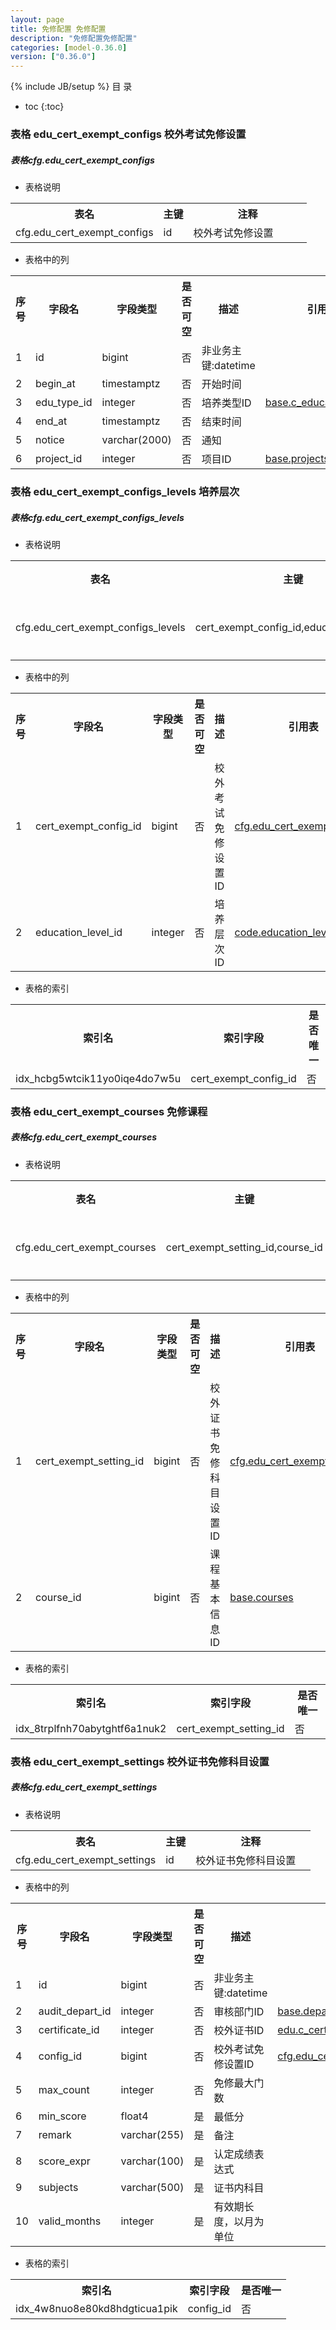 ```yaml
---
layout: page
title: 免修配置 免修配置
description: "免修配置免修配置"
categories: [model-0.36.0]
version: ["0.36.0"]
---
```

{% include JB/setup %}
 目  录

* toc
{:toc}



### 表格 edu_cert_exempt_configs 校外考试免修设置
<div class="card card-info">
  <div class="card-header"><h5 id="table_cfg.edu_cert_exempt_configs">表格cfg.edu_cert_exempt_configs</h5></div>
  <div class="card-body">
<ul>
  <li>表格说明</li>
</ul>

<table class="table table-bordered table-striped table-condensed ">
<tr><th class="info_header">表名</th><th class="info_header">主键</th><th class="info_header" style="width:40%">注释</th>  </tr>
<tr><td>cfg.edu_cert_exempt_configs</td><td>id</td><td>校外考试免修设置</td>  </tr>
</table>
<ul>
  <li>表格中的列</li>
</ul>
<table class="table table-bordered table-striped table-condensed">
<tr><th class="info_header text-center">序号</th><th class="info_header">字段名</th><th class="info_header">字段类型</th><th class="info_header text-center">是否可空</th><th class="info_header">描述</th><th class="info_header">引用表</th>  </tr>
<tr><td class="text-center">1</td><td>id</td><td>bigint</td><td class="text-center">否</td><td>非业务主键:datetime</td><td></td>  </tr>
<tr><td class="text-center">2</td><td>begin_at</td><td>timestamptz</td><td class="text-center">否</td><td>开始时间</td><td></td>  </tr>
<tr><td class="text-center">3</td><td>edu_type_id</td><td>integer</td><td class="text-center">否</td><td>培养类型ID</td><td>            <a href="/model/base/edu/misc.html#表格-c_education_types-培养类型">base.c_education_types</a>
</td>  </tr>
<tr><td class="text-center">4</td><td>end_at</td><td>timestamptz</td><td class="text-center">否</td><td>结束时间</td><td></td>  </tr>
<tr><td class="text-center">5</td><td>notice</td><td>varchar(2000)</td><td class="text-center">否</td><td>通知</td><td></td>  </tr>
<tr><td class="text-center">6</td><td>project_id</td><td>integer</td><td class="text-center">否</td><td>项目ID</td><td>            <a href="/model/base/common/misc.html#表格-projects-项目">base.projects</a>
</td>  </tr>
</table>


  </div>
</div>

### 表格 edu_cert_exempt_configs_levels 培养层次
<div class="card card-info">
  <div class="card-header"><h5 id="table_cfg.edu_cert_exempt_configs_levels">表格cfg.edu_cert_exempt_configs_levels</h5></div>
  <div class="card-body">
<ul>
  <li>表格说明</li>
</ul>

<table class="table table-bordered table-striped table-condensed ">
<tr><th class="info_header">表名</th><th class="info_header">主键</th><th class="info_header" style="width:40%">注释</th>  </tr>
<tr><td>cfg.edu_cert_exempt_configs_levels</td><td>cert_exempt_config_id,education_level_id</td><td>培养层次</td>  </tr>
</table>
<ul>
  <li>表格中的列</li>
</ul>
<table class="table table-bordered table-striped table-condensed">
<tr><th class="info_header text-center">序号</th><th class="info_header">字段名</th><th class="info_header">字段类型</th><th class="info_header text-center">是否可空</th><th class="info_header">描述</th><th class="info_header">引用表</th>  </tr>
<tr><td class="text-center">1</td><td>cert_exempt_config_id</td><td>bigint</td><td class="text-center">否</td><td>校外考试免修设置ID</td><td>            <a href="/model/cfg/exempt.config/all.html#表格-edu_cert_exempt_configs-校外考试免修设置">cfg.edu_cert_exempt_configs</a>
</td>  </tr>
<tr><td class="text-center">2</td><td>education_level_id</td><td>integer</td><td class="text-center">否</td><td>培养层次ID</td><td>            <a href="/model/code/edu/all.html#表格-education_levels-培养层次">code.education_levels</a>
</td>  </tr>
</table>


<ul>
  <li>表格的索引</li>
</ul>
<table class="table table-bordered table-striped table-condensed">
  <tr>
<th class="info_header">索引名</th><th class="info_header">索引字段</th><th class="info_header">是否唯一</th>  </tr>
<tr><td>idx_hcbg5wtcik11yo0iqe4do7w5u</td><td>cert_exempt_config_id</td><td>否</td>  </tr>
</table>
  </div>
</div>

### 表格 edu_cert_exempt_courses 免修课程
<div class="card card-info">
  <div class="card-header"><h5 id="table_cfg.edu_cert_exempt_courses">表格cfg.edu_cert_exempt_courses</h5></div>
  <div class="card-body">
<ul>
  <li>表格说明</li>
</ul>

<table class="table table-bordered table-striped table-condensed ">
<tr><th class="info_header">表名</th><th class="info_header">主键</th><th class="info_header" style="width:40%">注释</th>  </tr>
<tr><td>cfg.edu_cert_exempt_courses</td><td>cert_exempt_setting_id,course_id</td><td>免修课程</td>  </tr>
</table>
<ul>
  <li>表格中的列</li>
</ul>
<table class="table table-bordered table-striped table-condensed">
<tr><th class="info_header text-center">序号</th><th class="info_header">字段名</th><th class="info_header">字段类型</th><th class="info_header text-center">是否可空</th><th class="info_header">描述</th><th class="info_header">引用表</th>  </tr>
<tr><td class="text-center">1</td><td>cert_exempt_setting_id</td><td>bigint</td><td class="text-center">否</td><td>校外证书免修科目设置ID</td><td>            <a href="/model/cfg/exempt.config/all.html#表格-edu_cert_exempt_settings-校外证书免修科目设置">cfg.edu_cert_exempt_settings</a>
</td>  </tr>
<tr><td class="text-center">2</td><td>course_id</td><td>bigint</td><td class="text-center">否</td><td>课程基本信息ID</td><td>            <a href="/model/base/edu/core.html#表格-courses-课程基本信息">base.courses</a>
</td>  </tr>
</table>


<ul>
  <li>表格的索引</li>
</ul>
<table class="table table-bordered table-striped table-condensed">
  <tr>
<th class="info_header">索引名</th><th class="info_header">索引字段</th><th class="info_header">是否唯一</th>  </tr>
<tr><td>idx_8trplfnh70abytghtf6a1nuk2</td><td>cert_exempt_setting_id</td><td>否</td>  </tr>
</table>
  </div>
</div>

### 表格 edu_cert_exempt_settings 校外证书免修科目设置
<div class="card card-info">
  <div class="card-header"><h5 id="table_cfg.edu_cert_exempt_settings">表格cfg.edu_cert_exempt_settings</h5></div>
  <div class="card-body">
<ul>
  <li>表格说明</li>
</ul>

<table class="table table-bordered table-striped table-condensed ">
<tr><th class="info_header">表名</th><th class="info_header">主键</th><th class="info_header" style="width:40%">注释</th>  </tr>
<tr><td>cfg.edu_cert_exempt_settings</td><td>id</td><td>校外证书免修科目设置</td>  </tr>
</table>
<ul>
  <li>表格中的列</li>
</ul>
<table class="table table-bordered table-striped table-condensed">
<tr><th class="info_header text-center">序号</th><th class="info_header">字段名</th><th class="info_header">字段类型</th><th class="info_header text-center">是否可空</th><th class="info_header">描述</th><th class="info_header">引用表</th>  </tr>
<tr><td class="text-center">1</td><td>id</td><td>bigint</td><td class="text-center">否</td><td>非业务主键:datetime</td><td></td>  </tr>
<tr><td class="text-center">2</td><td>audit_depart_id</td><td>integer</td><td class="text-center">否</td><td>审核部门ID</td><td>            <a href="/model/base/common/user.html#表格-departments-部门组织机构信息">base.departments</a>
</td>  </tr>
<tr><td class="text-center">3</td><td>certificate_id</td><td>integer</td><td class="text-center">否</td><td>校外证书ID</td><td>            <a href="">edu.c_certificates</a>
</td>  </tr>
<tr><td class="text-center">4</td><td>config_id</td><td>bigint</td><td class="text-center">否</td><td>校外考试免修设置ID</td><td>            <a href="/model/cfg/exempt.config/all.html#表格-edu_cert_exempt_configs-校外考试免修设置">cfg.edu_cert_exempt_configs</a>
</td>  </tr>
<tr><td class="text-center">5</td><td>max_count</td><td>integer</td><td class="text-center">否</td><td>免修最大门数</td><td></td>  </tr>
<tr><td class="text-center">6</td><td>min_score</td><td>float4</td><td class="text-center">是</td><td>最低分</td><td></td>  </tr>
<tr><td class="text-center">7</td><td>remark</td><td>varchar(255)</td><td class="text-center">是</td><td>备注</td><td></td>  </tr>
<tr><td class="text-center">8</td><td>score_expr</td><td>varchar(100)</td><td class="text-center">是</td><td>认定成绩表达式</td><td></td>  </tr>
<tr><td class="text-center">9</td><td>subjects</td><td>varchar(500)</td><td class="text-center">是</td><td>证书内科目</td><td></td>  </tr>
<tr><td class="text-center">10</td><td>valid_months</td><td>integer</td><td class="text-center">是</td><td>有效期长度，以月为单位</td><td></td>  </tr>
</table>


<ul>
  <li>表格的索引</li>
</ul>
<table class="table table-bordered table-striped table-condensed">
  <tr>
<th class="info_header">索引名</th><th class="info_header">索引字段</th><th class="info_header">是否唯一</th>  </tr>
<tr><td>idx_4w8nuo8e80kd8hdgticua1pik</td><td>config_id</td><td>否</td>  </tr>
</table>
  </div>
</div>
